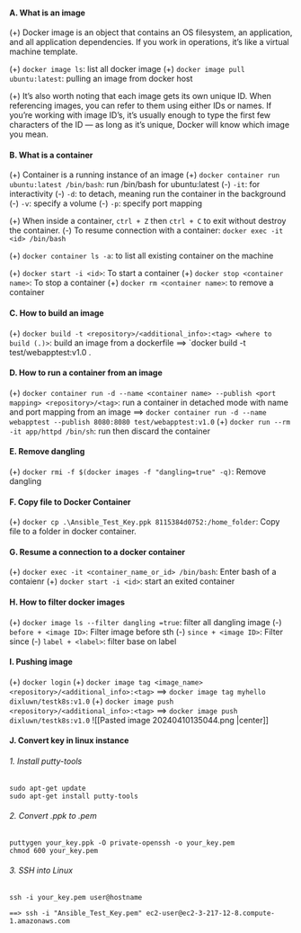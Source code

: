 #### A. What is an image
(+) Docker image is an object that contains an OS filesystem, an application, and all application dependencies. If you work in operations, it’s like a virtual machine template.

(+) `docker image ls`: list all docker image
(+) `docker image pull ubuntu:latest`: pulling an image from docker host

(+) It’s also worth noting that each image gets its own unique ID. When referencing images, you can refer to them using either IDs or names. If you’re working with image ID’s, it’s usually enough to type the first few characters of the ID — as long as it’s unique, Docker will know which image you mean.

#### B. What is a container
(+) Container is a running instance of an image
(+) `docker container run ubuntu:latest /bin/bash`: run /bin/bash for ubuntu:latest
	(-) `-it`: for interactivity
	(-) `-d`: to detach, meaning run the container in the background
	(-) `-v`: specify a volume
	(-) `-p`: specify port mapping

(+) When inside a container, `ctrl + Z` then `ctrl + C` to exit without destroy the container.
	(-) To resume connection with a container: `docker exec -it <id> /bin/bash`

(+) `docker container ls -a`: to list all existing container on the machine

(+) `docker start -i <id>`: To start a container 
(+) `docker stop <container name>`: To stop a container
(+) `docker rm <container name>`: to remove a container

#### C. How to build an image
(+) `docker build -t <repository>/<additional_info>:<tag> <where to build (.)>`: build an image from a dockerfile
==> `docker build -t test/webapptest:v1.0 .

#### D. How to run a container from an image
(+) `docker container run -d --name <container name> --publish <port mapping> <repository>/<tag>`: run a container in detached mode with name and port mapping from an image
==> `docker container run -d --name webapptest --publish 8080:8080 test/webapptest:v1.0`
(+) `docker run --rm -it app/httpd /bin/sh`: run then discard the container


#### E. Remove dangling
(+) `docker rmi -f $(docker images -f "dangling=true" -q)`:  Remove dangling

#### F. Copy file to Docker Container
(+) `docker cp .\Ansible_Test_Key.ppk 8115384d0752:/home_folder`: Copy file to a folder in docker container.

#### G. Resume a connection to a docker container
(+) `docker exec -it <container_name_or_id> /bin/bash`: Enter bash of a contaienr
(+) `docker start -i <id>`: start an exited container

#### H. How to filter docker images
(+) `docker image ls --filter dangling =true`: filter all dangling image
	(-) `before + <image ID>`: Filter image before sth
	(-) `since + <image ID>`: Filter since
	(-) `label + <label>`: filter base on label

#### I. Pushing image
(+) `docker login`
(+) `docker image tag <image_name> <repository>/<additional_info>:<tag>`
==> `docker image tag myhello dixluwn/testk8s:v1.0`
(+) `docker image push <repository>/<additional_info>:<tag>`
==> `docker image push dixluwn/testk8s:v1.0`
![[Pasted image 20240410135044.png |center]]



#### J. Convert key in linux instance

###### 1. Install putty-tools
```
sudo apt-get update
sudo apt-get install putty-tools
```

###### 2. Convert .ppk to .pem
```
puttygen your_key.ppk -O private-openssh -o your_key.pem
chmod 600 your_key.pem
```

###### 3. SSH into Linux
```
ssh -i your_key.pem user@hostname

==> ssh -i "Ansible_Test_Key.pem" ec2-user@ec2-3-217-12-8.compute-1.amazonaws.com
```
